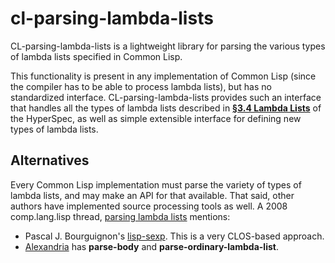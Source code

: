 # cl-parsing-lambda-lists

CL-parsing-lambda-lists is a lightweight library for parsing the various
types of lambda lists specified in Common Lisp.

This functionality is present in any implementation of Common Lisp
(since the compiler has to be able to process lambda lists), but has no
standardized interface.  CL-parsing-lambda-lists provides such an interface
that handles all the types of lambda lists described in
[**&sect;3.4 Lambda Lists**](http://www.lispworks.com/documentation/HyperSpec/Body/03_d.htm)
of the HyperSpec, as well as simple extensible interface for defining new types 
of lambda lists.

## Alternatives

Every Common Lisp implementation must parse the variety of types of lambda lists, 
and may make an API for that available.  That said, other authors have implemented
source processing tools as well.  A 2008 comp.lang.lisp thread, [parsing lambda lists](https://groups.google.com/d/msg/comp.lang.lisp/0kp4c4VA-Ow/5F2rfAFACc0J) mentions:

* Pascal J. Bourguignon's [lisp-sexp](https://gitorious.org/com-informatimago/com-informatimago/source/c1d96bb4fcbe99ef1128bd2a94800fbc4e48529c:common-lisp/lisp-sexp).  This is a very CLOS-based approach.
* [Alexandria](http://common-lisp.net/project/alexandria/) has **parse-body** and **parse-ordinary-lambda-list**.
